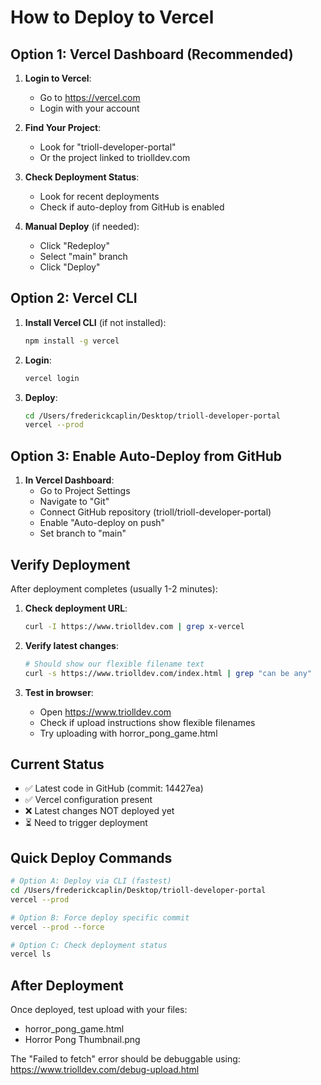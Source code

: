 # How to Deploy to Vercel

## Option 1: Vercel Dashboard (Recommended)

1. **Login to Vercel**:
   - Go to https://vercel.com
   - Login with your account

2. **Find Your Project**:
   - Look for "trioll-developer-portal"
   - Or the project linked to triolldev.com

3. **Check Deployment Status**:
   - Look for recent deployments
   - Check if auto-deploy from GitHub is enabled

4. **Manual Deploy** (if needed):
   - Click "Redeploy"
   - Select "main" branch
   - Click "Deploy"

## Option 2: Vercel CLI

1. **Install Vercel CLI** (if not installed):
   ```bash
   npm install -g vercel
   ```

2. **Login**:
   ```bash
   vercel login
   ```

3. **Deploy**:
   ```bash
   cd /Users/frederickcaplin/Desktop/trioll-developer-portal
   vercel --prod
   ```

## Option 3: Enable Auto-Deploy from GitHub

1. **In Vercel Dashboard**:
   - Go to Project Settings
   - Navigate to "Git"
   - Connect GitHub repository (trioll/trioll-developer-portal)
   - Enable "Auto-deploy on push"
   - Set branch to "main"

## Verify Deployment

After deployment completes (usually 1-2 minutes):

1. **Check deployment URL**:
   ```bash
   curl -I https://www.triolldev.com | grep x-vercel
   ```

2. **Verify latest changes**:
   ```bash
   # Should show our flexible filename text
   curl -s https://www.triolldev.com/index.html | grep "can be any"
   ```

3. **Test in browser**:
   - Open https://www.triolldev.com
   - Check if upload instructions show flexible filenames
   - Try uploading with horror_pong_game.html

## Current Status

- ✅ Latest code in GitHub (commit: 14427ea)
- ✅ Vercel configuration present
- ❌ Latest changes NOT deployed yet
- ⏳ Need to trigger deployment

## Quick Deploy Commands

```bash
# Option A: Deploy via CLI (fastest)
cd /Users/frederickcaplin/Desktop/trioll-developer-portal
vercel --prod

# Option B: Force deploy specific commit
vercel --prod --force

# Option C: Check deployment status
vercel ls
```

## After Deployment

Once deployed, test upload with your files:
- horror_pong_game.html
- Horror Pong Thumbnail.png

The "Failed to fetch" error should be debuggable using:
https://www.triolldev.com/debug-upload.html